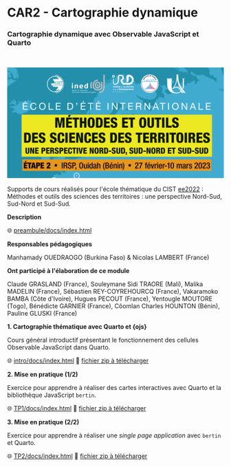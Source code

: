 # CAR2 - Cartographie dynamique
### Cartographie dynamique avec Observable JavaScript et Quarto

<br/>

![](img/banner.png)

Supports de cours réalisés pour l'école thématique du CIST [ee2022](https://cist.cnrs.fr/formations/ee2022-methodes-et-outils-des-sciences-des-territoires-une-perspective-nord-sud/) : Méthodes et outils des sciences des territoires : une perspective Nord-Sud, Sud-Nord et Sud-Sud. 

**Description**

🌐 [preambule/docs/index.html](https://ee-cist.github.io/CAR2_cartodyn/preambule/docs/index.html)

**Responsables pédagogiques**

Manhamady OUEDRAOGO (Burkina Faso) & Nicolas LAMBERT (France)

**Ont participé à l'élaboration de ce module**

Claude GRASLAND (France), Souleymane Sidi TRAORE (Mali), Malika MADELIN (France), Sébastien REY-COYREHOURCQ (France), Vakaramoko BAMBA (Côte d'Ivoire), Hugues PECOUT (France), Yentougle MOUTORE (Togo), Bénédicte GARNIER (France), Côomlan Charles HOUNTON (Bénin), Pauline GLUSKI (France)

**1. Cartographie thématique avec Quarto et {ojs}**

Cours général introductif présentant le fonctionnement des cellules Observable JavaScript dans Quarto.

🌐 [intro/docs/index.html](https://ee-cist.github.io/CAR2_cartodyn/intro/docs/index.html)
📂 [fichier zip à télécharger](https://ee-cist.github.io/CAR2_cartodyn/zip/intro.zip)

**2. Mise en pratique (1/2)**

Exercice pour apprendre à réaliser des cartes interactives avec Quarto et la bibliothèque JavaScript `bertin`. 

🌐 [TP1/docs/index.html](https://ee-cist.github.io/CAR2_cartodyn/TP1/docs/index.html)
📂 [fichier zip à télécharger](https://ee-cist.github.io/CAR2_cartodyn/zip/tp1.zip)

**3. Mise en pratique (2/2)**

Exercice pour apprendre à réaliser une *single page application* avec `bertin` et Quarto.

🌐 [TP2/docs/index.html](https://ee-cist.github.io/CAR2_cartodyn/TP2/docs/index.html)
📂 [fichier zip à télécharger](https://ee-cist.github.io/CAR2_cartodyn/zip/tp2.zip)